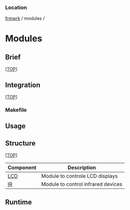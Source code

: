 
### Location
[frmwrk](../README.md) / modules / 

# Modules

## Brief
[[TOP](#location)]

## Integration
[[TOP](#location)]

### Makefile


## Usage


## Structure
[[TOP](#location)]

| Component                                           | Description                         |
|-----------------------------------------------------|-------------------------------------|
| [LCD](../modules/lcd/readme/readme_lcd.md#location) | Module to controle LCD displays     |
| [IR](../modules/ir/readme/readme_ir.md#location)  | Module to control infrared devices  |

## Runtime


